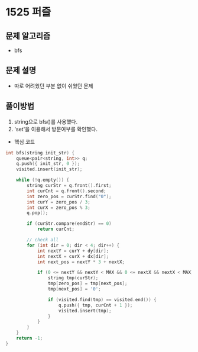 # 1525 퍼즐

## 문제 알고리즘
- bfs

## 문제 설명
- 따로 어려웠던 부분 없이 쉬웠던 문제

## 풀이방법
1. string으로 bfs()를 사용했다.
2. 'set<string>'을 이용해서 방문여부를 확인했다.


- 핵심 코드
~~~c++
int bfs(string init_str) {
	queue<pair<string, int>> q;
	q.push({ init_str, 0 });
	visited.insert(init_str);

	while (!q.empty()) {
		string curStr = q.front().first;
		int curCnt = q.front().second;
		int zero_pos = curStr.find("0");
		int curY = zero_pos / 3;
		int curX = zero_pos % 3;
		q.pop();

		if (curStr.compare(endStr) == 0)
			return curCnt;

		// check all
		for (int dir = 0; dir < 4; dir++) {
			int nextY = curY + dy[dir];
			int nextX = curX + dx[dir];
			int next_pos = nextY * 3 + nextX;

			if (0 <= nextY && nextY < MAX && 0 <= nextX && nextX < MAX) {
				string tmp(curStr);
				tmp[zero_pos] = tmp[next_pos];
				tmp[next_pos] = '0';

				if (visited.find(tmp) == visited.end()) {
					q.push({ tmp, curCnt + 1 });
					visited.insert(tmp);
				}
			}
		}
	}
	return -1;
}
~~~



